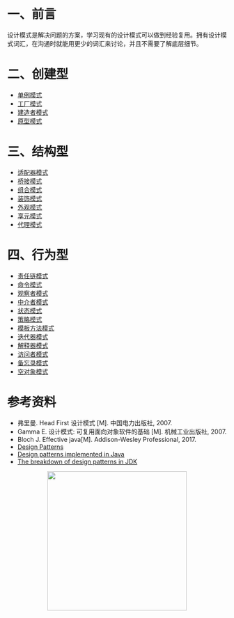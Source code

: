 # 一、前言

设计模式是解决问题的方案，学习现有的设计模式可以做到经验复用。拥有设计模式词汇，在沟通时就能用更少的词汇来讨论，并且不需要了解底层细节。

# 二、创建型


- [单例模式](设计模式%20-%20单例.md)
- [工厂模式](设计模式%20-%20工厂模式.md)
- [建造者模式](设计模式%20-%20建造者模式.md)
- [原型模式](设计模式%20-%20原型模式.md)

# 三、结构型

- [适配器模式](设计模式%20-%20适配器.md)
- [桥接模式](设计模式%20-%20桥接.md)
- [组合模式](设计模式%20-%20组合.md)
- [装饰模式](设计模式%20-%20装饰.md)
- [外观模式](设计模式%20-%20外观.md)
- [享元模式](设计模式%20-%20享元.md)
- [代理模式](设计模式%20-%20代理.md)

# 四、行为型

- [责任链模式](设计模式%20-%20责任链.md)
- [命令模式](设计模式%20-%20命令.md)
- [观察者模式](设计模式%20-%20观察者.md)
- [中介者模式](设计模式%20-%20中介者.md)
- [状态模式](设计模式%20-%20状态.md)
- [策略模式](设计模式%20-%20策略.md)
- [模板方法模式](设计模式%20-%20模板方法.md)
- [迭代器模式](设计模式%20-%20迭代器.md)
- [解释器模式](设计模式%20-%20解释器.md)
- [访问者模式](设计模式%20-%20访问者.md)
- [备忘录模式](设计模式%20-%20备忘录.md)
- [空对象模式](设计模式%20-%20空对象.md)


# 参考资料

- 弗里曼. Head First 设计模式 [M]. 中国电力出版社, 2007.
- Gamma E. 设计模式: 可复用面向对象软件的基础 [M]. 机械工业出版社, 2007.
- Bloch J. Effective java[M]. Addison-Wesley Professional, 2017.
- [Design Patterns](http://www.oodesign.com/)
- [Design patterns implemented in Java](http://java-design-patterns.com/)
- [The breakdown of design patterns in JDK](http://www.programering.com/a/MTNxAzMwATY.html)






<div align="center"><img width="320px" src="https://cs-notes-1256109796.cos.ap-guangzhou.myqcloud.com/githubio/公众号二维码-2.png"></img></div>
